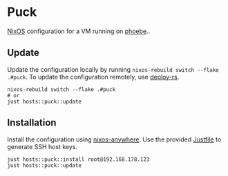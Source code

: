 <!--
SPDX-FileCopyrightText: 2025 Jonas Fierlings <fnoegip@gmail.com>

SPDX-License-Identifier: CC-BY-4.0
-->

# Puck

[NixOS] configuration for a VM running on [phoebe](../phoebe/)..

[NixOS]: https://nixos.org/

## Update

Update the configuration locally by running `nixos-rebuild switch --flake .#puck`.
To update the configuration remotely, use [deploy-rs].

```console
nixos-rebuild switch --flake .#puck
# or
just hosts::puck::update
```

[deploy-rs]: https://github.com/serokell/deploy-rs

## Installation

Install the configuration using [nixos-anywhere].
Use the provided [Justfile](./Justfile) to generate SSH host keys.

```console
just hosts::puck::install root@192.168.178.123
just hosts::puck::update
```

[nixos-anywhere]: https://github.com/nix-community/nixos-anywhere
